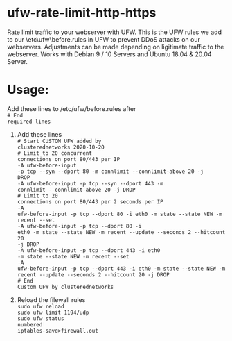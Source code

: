 # ufw-rate-limit-http-https
Rate limit traffic to your webserver with UFW.
This is the UFW rules we add to our \etc\ufw\before.rules in UFW to prevent DDoS attacks on our webservers.
Adjustments can be made depending on ligitimate traffic to the webserver.
Works with Debian 9 / 10 Servers and Ubuntu 18.04 & 20.04 Server.
# Usage:
Add these lines to /etc/ufw/before.rules after<br>
<code># End required lines</code>
1. Add these lines</br>
<code># Start CUSTOM UFW added by clusterednetworks 2020-10-20</code><br>
<code># Limit to 20 concurrent connections on port 80/443 per IP</code><br>
<code>-A ufw-before-input -p tcp --syn --dport 80 -m connlimit --connlimit-above 20 -j DROP</code><br>
<code>-A ufw-before-input -p tcp --syn --dport 443 -m connlimit --connlimit-above 20 -j DROP</code><br>
<code># Limit to 20 connections on port 80/443 per 2 seconds per IP</code><br>
<code>-A ufw-before-input -p tcp --dport 80 -i eth0 -m state --state NEW -m recent --set</code><br>
<code>-A ufw-before-input -p tcp --dport 80 -i eth0 -m state --state NEW -m recent --update --seconds 2 --hitcount 20 -j DROP</code><br>
<code>-A ufw-before-input -p tcp --dport 443 -i eth0 -m state --state NEW -m recent --set</code><br>
<code>-A ufw-before-input -p tcp --dport 443 -i eth0 -m state --state NEW -m recent --update --seconds 2 --hitcount 20 -j DROP</code><br>
<code># End Custom UFW by clusterednetworks</code><br>

2. Reload the filewall rules<br>
<code>sudo ufw reload</code><br>
<code>sudo ufw limit 1194/udp</code><br>
<code>sudo ufw status numbered</code><br>
<code>iptables-save>firewall.out</code>

